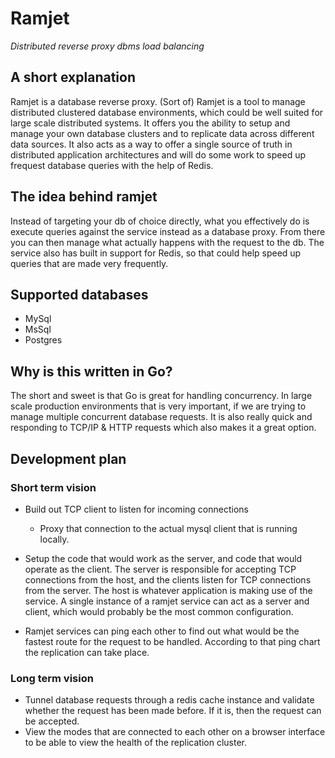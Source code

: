 # Ramjet
_Distributed reverse proxy dbms load balancing_

## A short explanation
Ramjet is a database reverse proxy. (Sort of) Ramjet is a tool to manage distributed clustered database environments, which could be well suited for large scale distributed systems. It offers you the ability to setup and manage your own database clusters and to replicate data across different data sources. It also acts as a way to offer a single source of truth in distributed application architectures and will do some work to speed up frequest database queries with the help of Redis.

## The idea behind ramjet

Instead of targeting your db of choice directly, what you effectively do is execute queries against the service instead as a database proxy. From there you can then manage what actually happens with the request to the db. The service also has built in support for Redis, so that could help speed up queries that are made very frequently.

## Supported databases
- MySql
- MsSql
- Postgres

## Why is this written in Go?
The short and sweet is that Go is great for handling concurrency. In large scale production environments that is very important, if we are trying to manage multiple concurrent database requests. It is also really quick and responding to TCP/IP & HTTP requests which also makes it a great option.

## Development plan

### Short term vision

- Build out TCP client to listen for incoming connections
  - Proxy that connection to the actual mysql client that is running locally.
  
- Setup the code that would work as the server, and code that would operate as the client. The server is responsible for accepting TCP connections from the host, and the clients listen for TCP connections from the server. The host is whatever application is making use of the service. A single instance of a ramjet service can act as a server and client, which would probably be the most common configuration.
- Ramjet services can ping each other to find out what would be the fastest route for the request to be handled. According to that ping chart the replication can take place.

### Long term vision

- Tunnel database requests through a redis cache instance and validate whether the request has been made before. If it is, then the request can be accepted.
- View the modes that are connected to each other on a browser interface to be able to view the health of the replication cluster.